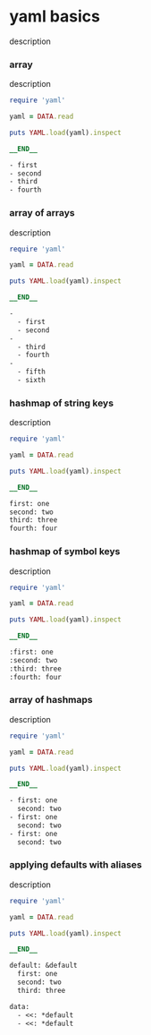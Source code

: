 # yaml basics

description

### array

description

```ruby
require 'yaml'

yaml = DATA.read

puts YAML.load(yaml).inspect

__END__

- first
- second
- third
- fourth

```

### array of arrays

description

```ruby
require 'yaml'

yaml = DATA.read

puts YAML.load(yaml).inspect

__END__

-
  - first
  - second
-
  - third
  - fourth
-
  - fifth
  - sixth

```

### hashmap of string keys

description

```ruby
require 'yaml'

yaml = DATA.read

puts YAML.load(yaml).inspect

__END__

first: one
second: two
third: three
fourth: four

```

### hashmap of symbol keys

description

```ruby
require 'yaml'

yaml = DATA.read

puts YAML.load(yaml).inspect

__END__

:first: one
:second: two
:third: three
:fourth: four

```

### array of hashmaps

description

```ruby
require 'yaml'

yaml = DATA.read

puts YAML.load(yaml).inspect

__END__

- first: one
  second: two
- first: one
  second: two
- first: one
  second: two

```

### applying defaults with aliases

description

```ruby
require 'yaml'

yaml = DATA.read

puts YAML.load(yaml).inspect

__END__

default: &default
  first: one
  second: two
  third: three

data:
  - <<: *default
  - <<: *default

```
